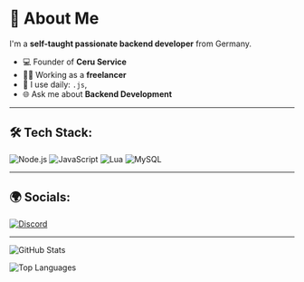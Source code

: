 # 👋 About Me

I'm a **self-taught passionate backend developer** from Germany.

- 💻 Founder of **Ceru Service**
- 👨‍💻 Working as a **freelancer**
- 🔧 I use daily: `.js`,
- 🌐 Ask me about **Backend Development**

---

## 🛠️ Tech Stack:

![Node.js](https://img.shields.io/badge/Node.js-43853D?style=for-the-badge&logo=node.js&logoColor=white)
![JavaScript](https://img.shields.io/badge/JavaScript-F7DF1E?style=for-the-badge&logo=javascript&logoColor=black)
![Lua](https://img.shields.io/badge/Lua-2C2D72?style=for-the-badge&logo=lua&logoColor=white)
![MySQL](https://img.shields.io/badge/MySQL-4479A1?style=for-the-badge&logo=mysql&logoColor=white)

---

## 🌍 Socials:
[![Discord](https://img.shields.io/badge/Discord-7289DA?logo=discord&logoColor=white)](https://discord.gg/ceru-service/)

---

![GitHub Stats](https://github-readme-stats.vercel.app/api?username=ventix&show_icons=true&theme=radical)

![Top Languages](https://github-readme-stats.vercel.app/api/top-langs/?username=ventix&layout=compact&theme=radical)

